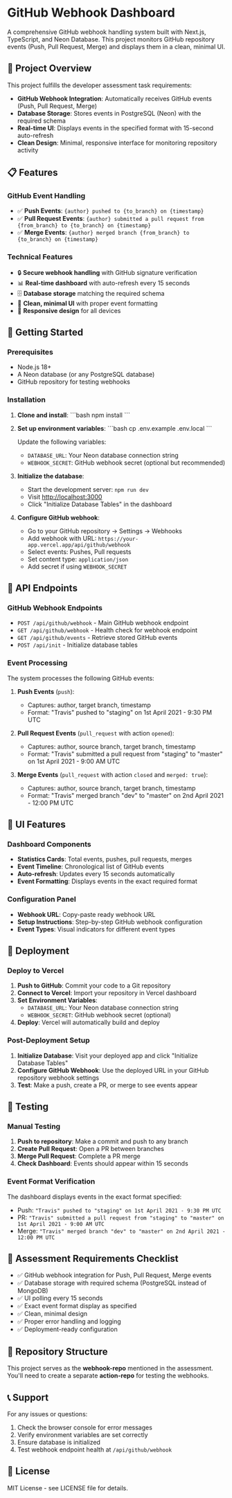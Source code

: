 # GitHub Webhook Dashboard

A comprehensive GitHub webhook handling system built with Next.js, TypeScript, and Neon Database. This project monitors GitHub repository events (Push, Pull Request, Merge) and displays them in a clean, minimal UI.

## 🎯 **Project Overview**

This project fulfills the developer assessment task requirements:

- **GitHub Webhook Integration**: Automatically receives GitHub events (Push, Pull Request, Merge)
- **Database Storage**: Stores events in PostgreSQL (Neon) with the required schema
- **Real-time UI**: Displays events in the specified format with 15-second auto-refresh
- **Clean Design**: Minimal, responsive interface for monitoring repository activity

## 📋 **Features**

### GitHub Event Handling
- ✅ **Push Events**: `{author} pushed to {to_branch} on {timestamp}`
- ✅ **Pull Request Events**: `{author} submitted a pull request from {from_branch} to {to_branch} on {timestamp}`
- ✅ **Merge Events**: `{author} merged branch {from_branch} to {to_branch} on {timestamp}`

### Technical Features
- 🔒 **Secure webhook handling** with GitHub signature verification
- 📊 **Real-time dashboard** with auto-refresh every 15 seconds
- 🗄️ **Database storage** matching the required schema
- 🎨 **Clean, minimal UI** with proper event formatting
- 📱 **Responsive design** for all devices

## 🚀 **Getting Started**

### Prerequisites
- Node.js 18+
- A Neon database (or any PostgreSQL database)
- GitHub repository for testing webhooks

### Installation

1. **Clone and install**:
   \`\`\`bash
   npm install
   \`\`\`

2. **Set up environment variables**:
   \`\`\`bash
   cp .env.example .env.local
   \`\`\`
   
   Update the following variables:
   - `DATABASE_URL`: Your Neon database connection string
   - `WEBHOOK_SECRET`: GitHub webhook secret (optional but recommended)

3. **Initialize the database**:
   - Start the development server: `npm run dev`
   - Visit [http://localhost:3000](http://localhost:3000)
   - Click "Initialize Database Tables" in the dashboard

4. **Configure GitHub webhook**:
   - Go to your GitHub repository → Settings → Webhooks
   - Add webhook with URL: `https://your-app.vercel.app/api/github/webhook`
   - Select events: Pushes, Pull requests
   - Set content type: `application/json`
   - Add secret if using `WEBHOOK_SECRET`

## 📡 **API Endpoints**

### GitHub Webhook Endpoints
- `POST /api/github/webhook` - Main GitHub webhook endpoint
- `GET /api/github/webhook` - Health check for webhook endpoint
- `GET /api/github/events` - Retrieve stored GitHub events
- `POST /api/init` - Initialize database tables

### Event Processing

The system processes the following GitHub events:

1. **Push Events** (`push`):
   - Captures: author, target branch, timestamp
   - Format: "Travis" pushed to "staging" on 1st April 2021 - 9:30 PM UTC

2. **Pull Request Events** (`pull_request` with action `opened`):
   - Captures: author, source branch, target branch, timestamp
   - Format: "Travis" submitted a pull request from "staging" to "master" on 1st April 2021 - 9:00 AM UTC

3. **Merge Events** (`pull_request` with action `closed` and `merged: true`):
   - Captures: author, source branch, target branch, timestamp
   - Format: "Travis" merged branch "dev" to "master" on 2nd April 2021 - 12:00 PM UTC

## 🎨 **UI Features**

### Dashboard Components
- **Statistics Cards**: Total events, pushes, pull requests, merges
- **Event Timeline**: Chronological list of GitHub events
- **Auto-refresh**: Updates every 15 seconds automatically
- **Event Formatting**: Displays events in the exact required format

### Configuration Panel
- **Webhook URL**: Copy-paste ready webhook URL
- **Setup Instructions**: Step-by-step GitHub webhook configuration
- **Event Types**: Visual indicators for different event types

## 🔧 **Deployment**

### Deploy to Vercel

1. **Push to GitHub**: Commit your code to a Git repository
2. **Connect to Vercel**: Import your repository in Vercel dashboard
3. **Set Environment Variables**:
   - `DATABASE_URL`: Your Neon database connection string
   - `WEBHOOK_SECRET`: GitHub webhook secret (optional)
4. **Deploy**: Vercel will automatically build and deploy

### Post-Deployment Setup

1. **Initialize Database**: Visit your deployed app and click "Initialize Database Tables"
2. **Configure GitHub Webhook**: Use the deployed URL in your GitHub repository webhook settings
3. **Test**: Make a push, create a PR, or merge to see events appear

## 🧪 **Testing**

### Manual Testing
1. **Push to repository**: Make a commit and push to any branch
2. **Create Pull Request**: Open a PR between branches
3. **Merge Pull Request**: Complete a PR merge
4. **Check Dashboard**: Events should appear within 15 seconds

### Event Format Verification
The dashboard displays events in the exact format specified:
- Push: `"Travis" pushed to "staging" on 1st April 2021 - 9:30 PM UTC`
- PR: `"Travis" submitted a pull request from "staging" to "master" on 1st April 2021 - 9:00 AM UTC`
- Merge: `"Travis" merged branch "dev" to "master" on 2nd April 2021 - 12:00 PM UTC`

## 📝 **Assessment Requirements Checklist**

- ✅ GitHub webhook integration for Push, Pull Request, Merge events
- ✅ Database storage with required schema (PostgreSQL instead of MongoDB)
- ✅ UI polling every 15 seconds
- ✅ Exact event format display as specified
- ✅ Clean, minimal design
- ✅ Proper error handling and logging
- ✅ Deployment-ready configuration

## 🔗 **Repository Structure**

This project serves as the **webhook-repo** mentioned in the assessment. You'll need to create a separate **action-repo** for testing the webhooks.

## 📞 **Support**

For any issues or questions:
1. Check the browser console for error messages
2. Verify environment variables are set correctly
3. Ensure database is initialized
4. Test webhook endpoint health at `/api/github/webhook`

## 📄 **License**

MIT License - see LICENSE file for details.
